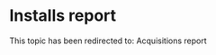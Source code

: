 ﻿---
 redirect_url: https://msdn.microsoft.com/windows/uwp/publish/acquisitions-report
---

# Installs report

This topic has been redirected to: Acquisitions report